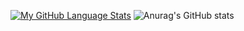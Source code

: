 [![My GitHub Language Stats](https://github-readme-stats.vercel.app/api/top-langs/?username=Dichik&langs_count=5&theme=tokyonight)]()
![Anurag's GitHub stats](https://github-readme-stats.vercel.app/api?username=Dichik&count_private=true)
<!--
**Dichik/Dichik** is a ✨ _special_ ✨ repository because its `README.md` (this file) appears on your GitHub profile.

Here are some ideas to get you started:

- 🔭 I’m currently working on ...
- 🌱 I’m currently learning ...
- 👯 I’m looking to collaborate on ...
- 🤔 I’m looking for help with ...
- 💬 Ask me about ...
- 📫 How to reach me: ...
- 😄 Pronouns: ...
- ⚡ Fun fact: ...
-->
